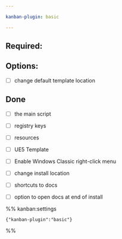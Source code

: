 ```yaml
---

kanban-plugin: basic

---
```


## Required:



## Options:

- [ ] change default template location


## Done

- [ ] the main script
- [ ] registry keys
- [ ] resources
- [ ] UE5 Template
- [ ] Enable Windows Classic right-click menu
- [ ] change install location
- [ ] shortcuts to docs
- [ ] option to open docs at end of install




%% kanban:settings
```
{"kanban-plugin":"basic"}
```
%%